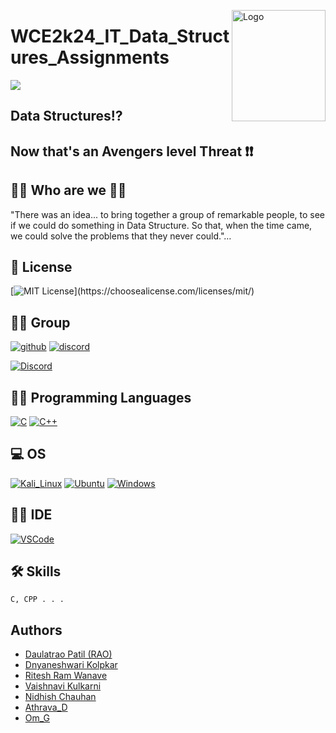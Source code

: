 <img src="https://www.freepnglogos.com/uploads/avengers-png-logo/avengers-logo-jmk-prime-deviantart-16.wXI5yDcwdQDQDCH8N2AGVp7CsCIVI8jyeq55ChbwfRM" align="right"
     alt="Logo" width="150" height="178">
# WCE2k24_IT_Data_Structures_Assignments
![](https://user-images.githubusercontent.com/73097560/115834477-dbab4500-a447-11eb-908a-139a6edaec5c.gif)
## Data Structures⁉
## Now that's an Avengers level Threat ❗❗



## 👩‍💻 Who are we 👨‍💻
"There was an idea... to bring together a group of remarkable people, to see if we could do something in Data Structure. So that, when the time came, we could solve the problems that they never could."…


## 🔰 License
[![MIT License](https://img.shields.io/apm/l/atomic-design-ui.svg?)](https://choosealicense.com/licenses/mit/)


## 🤜🤛 Group
[![github](https://img.shields.io/badge/GitHub-100000?style=for-the-badge&logo=github&logoColor=white)](https://github.com/DnyaneshwariKolapkar/WCE2k24_Data_Structures)
[![discord](https://img.shields.io/badge/Discord-7289DA?style=for-the-badge&logo=discord&logoColor=white)](https://discord.gg/aGRqQWE4)

[![Discord](https://img.shields.io/discord/804974609396269066.svg?logo=discord&colorB=5865F2?style=plastic)](https://discord.gg/y6wfr4hK6t)


## 👨‍💻 Programming Languages 
[![C](https://img.shields.io/badge/C-00599C?style=for-the-badge&logo=c&logoColor=white)](https://en.wikipedia.org/wiki/C_(programming_language))
[![C++](https://img.shields.io/badge/C%2B%2B-00599C?style=for-the-badge&logo=c%2B%2B&logoColor=white)](https://en.wikipedia.org/wiki/C%2B%2B)

## 💻 OS 
[![Kali_Linux](https://img.shields.io/badge/Kali_Linux-557C94?style=for-the-badge&logo=kali-linux&logoColor=white)](https://www.kali.org/)
[![Ubuntu](https://img.shields.io/badge/Ubuntu-E95420?style=for-the-badge&logo=ubuntu&logoColor=white)](https://ubuntu.com/)
[![Windows](https://img.shields.io/badge/Windows-0078D6?style=for-the-badge&logo=windows&logoColor=white)](https://www.microsoft.com/en-in/windows/windows-11)

## 👩‍💻 IDE
[![VSCode](https://img.shields.io/badge/Visual_Studio_Code-0078D4?style=for-the-badge&logo=visual%20studio%20code&logoColor=white)](https://code.visualstudio.com/download)


## 🛠 Skills
```
C, CPP . . .
```

## Authors

- [Daulatrao Patil (RAO)](https://github.com/RAOexe)
- [Dnyaneshwari Kolpkar](https://github.com/DnyaneshwariKolapkar)
- [Ritesh Ram Wanave](https://github.com/RiteshWanave)
- [Vaishnavi Kulkarni](https://github.com/vaishnavi802)
- [Nidhish Chauhan](https://github.com/Nidhish-07)
- [Athrava_D](https://github.com/atharvad97)
- [Om_G](https://github.com/ProProgrammer18)
